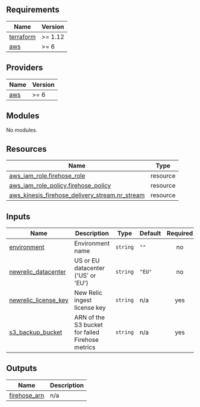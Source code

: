 <!-- BEGIN_TF_DOCS -->
## Requirements

| Name | Version |
|------|---------|
| <a name="requirement_terraform"></a> [terraform](#requirement\_terraform) | >= 1.12 |
| <a name="requirement_aws"></a> [aws](#requirement\_aws) | >= 6 |

## Providers

| Name | Version |
|------|---------|
| <a name="provider_aws"></a> [aws](#provider\_aws) | >= 6 |

## Modules

No modules.

## Resources

| Name | Type |
|------|------|
| [aws_iam_role.firehose_role](https://registry.terraform.io/providers/hashicorp/aws/latest/docs/resources/iam_role) | resource |
| [aws_iam_role_policy.firehose_policy](https://registry.terraform.io/providers/hashicorp/aws/latest/docs/resources/iam_role_policy) | resource |
| [aws_kinesis_firehose_delivery_stream.nr_stream](https://registry.terraform.io/providers/hashicorp/aws/latest/docs/resources/kinesis_firehose_delivery_stream) | resource |

## Inputs

| Name | Description | Type | Default | Required |
|------|-------------|------|---------|:--------:|
| <a name="input_environment"></a> [environment](#input\_environment) | Environment name | `string` | `""` | no |
| <a name="input_newrelic_datacenter"></a> [newrelic\_datacenter](#input\_newrelic\_datacenter) | US or EU datacenter ('US' or 'EU') | `string` | `"EU"` | no |
| <a name="input_newrelic_license_key"></a> [newrelic\_license\_key](#input\_newrelic\_license\_key) | New Relic ingest license key | `string` | n/a | yes |
| <a name="input_s3_backup_bucket"></a> [s3\_backup\_bucket](#input\_s3\_backup\_bucket) | ARN of the S3 bucket for failed Firehose metrics | `string` | n/a | yes |

## Outputs

| Name | Description |
|------|-------------|
| <a name="output_firehose_arn"></a> [firehose\_arn](#output\_firehose\_arn) | n/a |
<!-- END_TF_DOCS -->